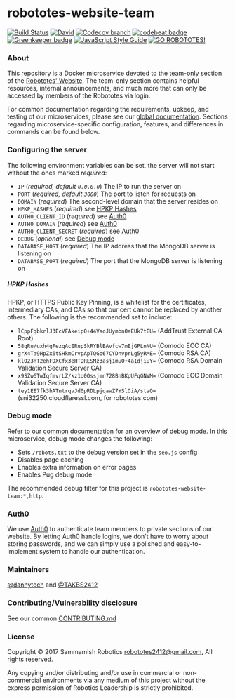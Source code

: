 # robototes-website-team

[![Build Status](https://semaphoreci.com/api/v1/robototes/robototes-website-team/branches/master/shields_badge.svg)](https://semaphoreci.com/robototes/robototes-website-team)
[![David](https://img.shields.io/david/robototes/robototes-website-team.svg)](https://david-dm.org/robototes/robototes-website-team#info=dependencies)
[![Codecov branch](https://img.shields.io/codecov/c/github/robototes/robototes-website-team/master.svg)](https://codecov.io/gh/robototes/robototes-website-team/branches/master)
[![codebeat badge](https://codebeat.co/badges/7ee36ecc-9255-47b0-9ae5-628e31917707)](https://codebeat.co/projects/github-com-robototes-robototes-website-team-master)
[![Greenkeeper badge](https://img.shields.io/badge/greenkeeper-enabled-brightgreen.svg)](https://greenkeeper.io/)
[![JavaScript Style Guide](https://img.shields.io/badge/code_style-standard-brightgreen.svg)](https://standardjs.com)
[![GO ROBOTOTES!](https://img.shields.io/badge/GO-ROBOTOTES!-brightred.svg)](https://www.robototes.com)

### About

This repository is a Docker microservice devoted to the team-only section of the
[Robototes' Website](https://www.robototes.com). The team-only section contains helpful resources, internal
announcements, and much more that can only be accessed by members of the Robototes via login.

For common documentation regarding the requirements, upkeep, and testing of our microservices, please see our
[global documentation](https://github.com/robototes/robototes-website/blob/master/DOCS.md). Sections
regarding microservice-specific configuration, features, and differences in commands can be found below.

### <a id="configuration">Configuring the server</a>

The following environment variables can be set, the server will not start without the ones marked *required*:

* `IP` (*required, default `0.0.0.0`*) The IP to run the server on
* `PORT` (*required, default `3000`*) The port to listen for requests on
* `DOMAIN` (*required*) The second-level domain that the server resides on
* `HPKP_HASHES` (*required*) see [HPKP Hashes](#hpkphashes)
* `AUTH0_CLIENT_ID` (*required*) see [Auth0](#auth0)
* `AUTH0_DOMAIN` (*required*) see [Auth0](#auth0)
* `AUTH0_CLIENT_SECRET` (*required*) see [Auth0](#auth0)
* `DEBUG` (*optional*) see [Debug mode](#debugmode)
* `DATABASE_HOST` (*required*) The IP address that the MongoDB server is listening on
* `DATABASE_PORT` (*required*) The port that the MongoDB server is listening on

##### <a id="hpkphashes">HPKP Hashes</a>

HPKP, or HTTPS Public Key Pinning, is a whitelist for the certificates, intermediary CAs, and CAs
so that our cert cannot be replaced by another others. The following is the recommended set to
include:

* `lCppFqbkrlJ3EcVFAkeip0+44VaoJUymbnOaEUk7tEU=` (AddTrust External CA Root)
* `58qRu/uxh4gFezqAcERupSkRYBlBAvfcw7mEjGPLnNU=` (Comodo ECC CA)
* `grX4Ta9HpZx6tSHkmCrvpApTQGo67CYDnvprLg5yRME=` (Comodo RSA CA)
* `klO23nT2ehFDXCfx3eHTDRESMz3asj1muO+4aIdjiuY=` (Comodo RSA Domain Validation Secure Server CA)
* `x9SZw6TwIqfmvrLZ/kz1o0Ossjmn728BnBKpUFqGNVM=` (Comodo ECC Domain Validation Secure Server CA)
* `tey1EE7fk3hATntrqvJd0pRDLpjqawZ7YSlOiA/staQ=` (sni32250.cloudflaressl.com, for robototes.com)

### <a id="debugmode">Debug mode</a>

Refer to our [common documentation](https://github.com/robototes/robototes-website/blob/master/DOCS.md)
for an overview of debug mode. In this microservice, debug mode changes the following:

* Sets `/robots.txt` to the debug version set in the `seo.js` config
* Disables page caching
* Enables extra information on error pages
* Enables Pug debug mode

The recommended debug filter for this project is `robototes-website-team:*,http`.

### <a id="auth0">Auth0</a>

We use [Auth0](https://auth0.com/) to authenticate team members to private sections of our website. By
letting Auth0 handle logins, we don't have to worry about storing passwords, and we can simply use a
polished and easy-to-implement system to handle our authentication.

### Maintainers

[@dannytech](https://github.com/dannytech) and
[@TAKBS2412](https://github.com/TAKBS2412)

### Contributing/Vulnerability disclosure

See our common [CONTRIBUTING.md](https://github.com/robototes/robototes-website/blob/master/CONTRIBUTING.md)

### License

Copyright &copy; 2017 Sammamish Robotics <robototes2412@gmail.com>, All rights reserved.

Any copying and/or distributing and/or use in commercial or non-commercial environments
via any medium of this project without the express permission of Robotics Leadership is strictly prohibited.
